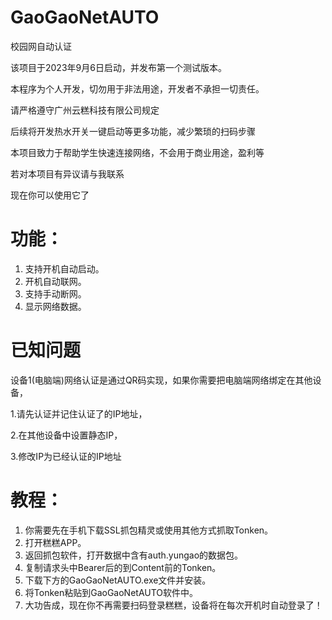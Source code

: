 # GaoGaoNetAUTO
校园网自动认证

该项目于2023年9月6日启动，并发布第一个测试版本。

本程序为个人开发，切勿用于非法用途，开发者不承担一切责任。

请严格遵守广州云糕科技有限公司规定

后续将开发热水开关一键启动等更多功能，减少繁琐的扫码步骤

本项目致力于帮助学生快速连接网络，不会用于商业用途，盈利等

若对本项目有异议请与我联系

现在你可以使用它了
# 功能：
1. 支持开机自动启动。
3. 开机自动联网。
4. 支持手动断网。
5. 显示网络数据。
# 已知问题
设备1(电脑端)网络认证是通过QR码实现，如果你需要把电脑端网络绑定在其他设备，

1.请先认证并记住认证了的IP地址，

2.在其他设备中设置静态IP，

3.修改IP为已经认证的IP地址
# 教程：
1. 你需要先在手机下载SSL抓包精灵或使用其他方式抓取Tonken。
2. 打开糕糕APP。
3. 返回抓包软件，打开数据中含有auth.yungao的数据包。
4. 复制请求头中Bearer后的到Content前的Tonken。
5. 下载下方的GaoGaoNetAUTO.exe文件并安装。
6. 将Tonken粘贴到GaoGaoNetAUTO软件中。
7. 大功告成，现在你不再需要扫码登录糕糕，设备将在每次开机时自动登录了！
